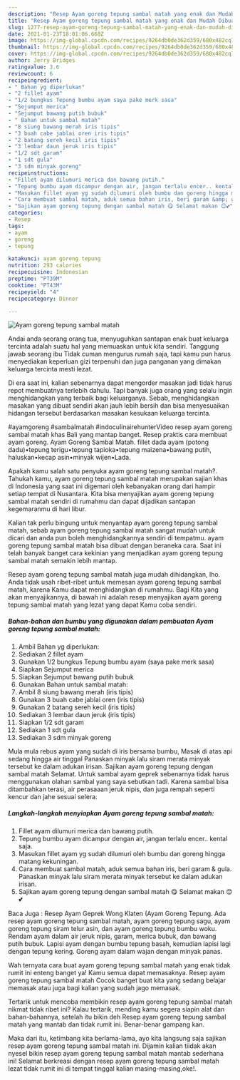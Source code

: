 ```yaml
---
description: "Resep Ayam goreng tepung sambal matah yang enak dan Mudah Dibuat"
title: "Resep Ayam goreng tepung sambal matah yang enak dan Mudah Dibuat"
slug: 1277-resep-ayam-goreng-tepung-sambal-matah-yang-enak-dan-mudah-dibuat
date: 2021-01-23T18:01:06.668Z
image: https://img-global.cpcdn.com/recipes/9264db0de362d359/680x482cq70/ayam-goreng-tepung-sambal-matah-foto-resep-utama.jpg
thumbnail: https://img-global.cpcdn.com/recipes/9264db0de362d359/680x482cq70/ayam-goreng-tepung-sambal-matah-foto-resep-utama.jpg
cover: https://img-global.cpcdn.com/recipes/9264db0de362d359/680x482cq70/ayam-goreng-tepung-sambal-matah-foto-resep-utama.jpg
author: Jerry Bridges
ratingvalue: 3.6
reviewcount: 6
recipeingredient:
- " Bahan yg diperlukan"
- "2 fillet ayam"
- "1/2 bungkus Tepung bumbu ayam saya pake merk sasa"
- "Sejumput merica"
- "Sejumput bawang putih bubuk"
- " Bahan untuk sambal matah"
- "8 siung bawang merah iris tipis"
- "3 buah cabe jablai oren iris tipis"
- "2 batang sereh kecil iris tipis"
- "3 lembar daun jeruk iris tipis"
- "1/2 sdt garam"
- "1 sdt gula"
- "3 sdm minyak goreng"
recipeinstructions:
- "Fillet ayam dilumuri merica dan bawang putih."
- "Tepung bumbu ayam dicampur dengan air, jangan terlalu encer.. kental saja."
- "Masukan fillet ayam yg sudah dilumuri oleh bumbu dan goreng hingga matang kekuningan."
- "Cara membuat sambal matah, aduk semua bahan iris, beri garam &amp; gula. Panaskan minyak lalu siram merata minyak tersebut ke dalam adukan irisan."
- "Sajikan ayam goreng tepung dengan sambal matah 😋 Selamat makan 😊💕"
categories:
- Resep
tags:
- ayam
- goreng
- tepung

katakunci: ayam goreng tepung 
nutrition: 293 calories
recipecuisine: Indonesian
preptime: "PT39M"
cooktime: "PT43M"
recipeyield: "4"
recipecategory: Dinner

---
```



![Ayam goreng tepung sambal matah](https://img-global.cpcdn.com/recipes/9264db0de362d359/680x482cq70/ayam-goreng-tepung-sambal-matah-foto-resep-utama.jpg)

Andai anda seorang orang tua, menyuguhkan santapan enak buat keluarga tercinta adalah suatu hal yang memuaskan untuk kita sendiri. Tanggung jawab seorang ibu Tidak cuman mengurus rumah saja, tapi kamu pun harus menyediakan keperluan gizi terpenuhi dan juga panganan yang dimakan keluarga tercinta mesti lezat.

Di era  saat ini, kalian sebenarnya dapat mengorder masakan jadi tidak harus repot membuatnya terlebih dahulu. Tapi banyak juga orang yang selalu ingin menghidangkan yang terbaik bagi keluarganya. Sebab, menghidangkan masakan yang dibuat sendiri akan jauh lebih bersih dan bisa menyesuaikan hidangan tersebut berdasarkan masakan kesukaan keluarga tercinta. 

#ayamgoreng #sambalmatah #indoculinairehunterVideo resep ayam goreng sambal matah khas Bali yang mantap banget. Resep praktis cara membuat ayam goreng. Ayam Goreng Sambal Matah. fillet dada ayam (potong dadu)•tepung terigu•tepung tapioka•tepung maizena•bawang putih, haluskan•kecap asin•minyak wijen•Lada.

Apakah kamu salah satu penyuka ayam goreng tepung sambal matah?. Tahukah kamu, ayam goreng tepung sambal matah merupakan sajian khas di Indonesia yang saat ini digemari oleh kebanyakan orang dari hampir setiap tempat di Nusantara. Kita bisa menyajikan ayam goreng tepung sambal matah sendiri di rumahmu dan dapat dijadikan santapan kegemaranmu di hari libur.

Kalian tak perlu bingung untuk menyantap ayam goreng tepung sambal matah, sebab ayam goreng tepung sambal matah sangat mudah untuk dicari dan anda pun boleh menghidangkannya sendiri di tempatmu. ayam goreng tepung sambal matah bisa dibuat dengan beraneka cara. Saat ini telah banyak banget cara kekinian yang menjadikan ayam goreng tepung sambal matah semakin lebih mantap.

Resep ayam goreng tepung sambal matah juga mudah dihidangkan, lho. Anda tidak usah ribet-ribet untuk memesan ayam goreng tepung sambal matah, karena Kamu dapat menghidangkan di rumahmu. Bagi Kita yang akan menyajikannya, di bawah ini adalah resep menyajikan ayam goreng tepung sambal matah yang lezat yang dapat Kamu coba sendiri.

<!--inarticleads1-->

##### Bahan-bahan dan bumbu yang digunakan dalam pembuatan Ayam goreng tepung sambal matah:

1. Ambil  Bahan yg diperlukan:
1. Sediakan 2 fillet ayam
1. Gunakan 1/2 bungkus Tepung bumbu ayam (saya pake merk sasa)
1. Siapkan Sejumput merica
1. Siapkan Sejumput bawang putih bubuk
1. Gunakan  Bahan untuk sambal matah:
1. Ambil 8 siung bawang merah (iris tipis)
1. Gunakan 3 buah cabe jablai oren (iris tipis)
1. Gunakan 2 batang sereh kecil (iris tipis)
1. Sediakan 3 lembar daun jeruk (iris tipis)
1. Siapkan 1/2 sdt garam
1. Sediakan 1 sdt gula
1. Sediakan 3 sdm minyak goreng


Mula mula rebus ayam yang sudah di iris bersama bumbu, Masak di atas api sedang hingga air tinggal Panaskan minyak lalu siram merata minyak tersebut ke dalam adukan irisan. Sajikan ayam goreng tepung dengan sambal matah Selamat. Untuk sambal ayam geprek sebenarnya tidak harus menggunakan olahan sambal yang saya sebutkan tadi. Karena sambal bisa ditambahkan terasi, air perasaaan jeruk nipis, dan juga rempah seperti kencur dan jahe sesuai selera. 

<!--inarticleads2-->

##### Langkah-langkah menyiapkan Ayam goreng tepung sambal matah:

1. Fillet ayam dilumuri merica dan bawang putih.
1. Tepung bumbu ayam dicampur dengan air, jangan terlalu encer.. kental saja.
1. Masukan fillet ayam yg sudah dilumuri oleh bumbu dan goreng hingga matang kekuningan.
1. Cara membuat sambal matah, aduk semua bahan iris, beri garam &amp; gula. Panaskan minyak lalu siram merata minyak tersebut ke dalam adukan irisan.
1. Sajikan ayam goreng tepung dengan sambal matah 😋 Selamat makan 😊💕


Baca Juga : Resep Ayam Geprek Wong Klaten (Ayam Goreng Tepung. Ada resep ayam goreng tepung sambal matah, ayam goreng tepung sagu, ayam goreng tepung siram telur asin, dan ayam goreng tepung bumbu woku. Rendam ayam dalam air jeruk nipis, garam, merica bubuk, dan bawang putih bubuk. Lapisi ayam dengan bumbu tepung basah, kemudian lapisi lagi dengan tepung kering. Goreng ayam dalam wajan dengan minyak panas. 

Wah ternyata cara buat ayam goreng tepung sambal matah yang enak tidak rumit ini enteng banget ya! Kamu semua dapat memasaknya. Resep ayam goreng tepung sambal matah Cocok banget buat kita yang sedang belajar memasak atau juga bagi kalian yang sudah jago memasak.

Tertarik untuk mencoba membikin resep ayam goreng tepung sambal matah nikmat tidak ribet ini? Kalau tertarik, mending kamu segera siapin alat dan bahan-bahannya, setelah itu bikin deh Resep ayam goreng tepung sambal matah yang mantab dan tidak rumit ini. Benar-benar gampang kan. 

Maka dari itu, ketimbang kita berlama-lama, ayo kita langsung saja sajikan resep ayam goreng tepung sambal matah ini. Dijamin kalian tiidak akan nyesel bikin resep ayam goreng tepung sambal matah mantab sederhana ini! Selamat berkreasi dengan resep ayam goreng tepung sambal matah lezat tidak rumit ini di tempat tinggal kalian masing-masing,oke!.

